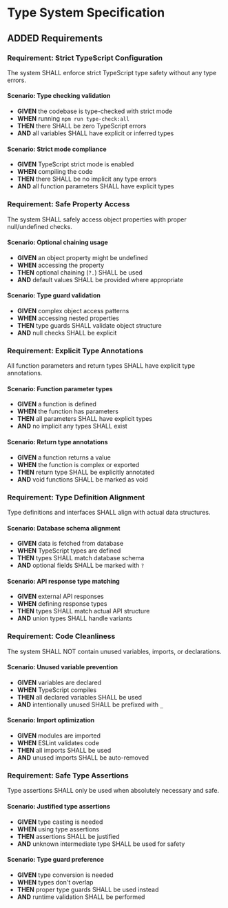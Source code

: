 # Type System Specification

## ADDED Requirements

### Requirement: Strict TypeScript Configuration
The system SHALL enforce strict TypeScript type safety without any type errors.

#### Scenario: Type checking validation
- **GIVEN** the codebase is type-checked with strict mode
- **WHEN** running `npm run type-check:all`
- **THEN** there SHALL be zero TypeScript errors
- **AND** all variables SHALL have explicit or inferred types

#### Scenario: Strict mode compliance
- **GIVEN** TypeScript strict mode is enabled
- **WHEN** compiling the code
- **THEN** there SHALL be no implicit any type errors
- **AND** all function parameters SHALL have explicit types

### Requirement: Safe Property Access
The system SHALL safely access object properties with proper null/undefined checks.

#### Scenario: Optional chaining usage
- **GIVEN** an object property might be undefined
- **WHEN** accessing the property
- **THEN** optional chaining (`?.`) SHALL be used
- **AND** default values SHALL be provided where appropriate

#### Scenario: Type guard validation
- **GIVEN** complex object access patterns
- **WHEN** accessing nested properties
- **THEN** type guards SHALL validate object structure
- **AND** null checks SHALL be explicit

### Requirement: Explicit Type Annotations
All function parameters and return types SHALL have explicit type annotations.

#### Scenario: Function parameter types
- **GIVEN** a function is defined
- **WHEN** the function has parameters
- **THEN** all parameters SHALL have explicit types
- **AND** no implicit any types SHALL exist

#### Scenario: Return type annotations
- **GIVEN** a function returns a value
- **WHEN** the function is complex or exported
- **THEN** return type SHALL be explicitly annotated
- **AND** void functions SHALL be marked as void

### Requirement: Type Definition Alignment
Type definitions and interfaces SHALL align with actual data structures.

#### Scenario: Database schema alignment
- **GIVEN** data is fetched from database
- **WHEN** TypeScript types are defined
- **THEN** types SHALL match database schema
- **AND** optional fields SHALL be marked with `?`

#### Scenario: API response type matching
- **GIVEN** external API responses
- **WHEN** defining response types
- **THEN** types SHALL match actual API structure
- **AND** union types SHALL handle variants

### Requirement: Code Cleanliness
The system SHALL NOT contain unused variables, imports, or declarations.

#### Scenario: Unused variable prevention
- **GIVEN** variables are declared
- **WHEN** TypeScript compiles
- **THEN** all declared variables SHALL be used
- **AND** intentionally unused SHALL be prefixed with `_`

#### Scenario: Import optimization
- **GIVEN** modules are imported
- **WHEN** ESLint validates code
- **THEN** all imports SHALL be used
- **AND** unused imports SHALL be auto-removed

### Requirement: Safe Type Assertions
Type assertions SHALL only be used when absolutely necessary and safe.

#### Scenario: Justified type assertions
- **GIVEN** type casting is needed
- **WHEN** using type assertions
- **THEN** assertions SHALL be justified
- **AND** unknown intermediate type SHALL be used for safety

#### Scenario: Type guard preference
- **GIVEN** type conversion is needed
- **WHEN** types don't overlap
- **THEN** proper type guards SHALL be used instead
- **AND** runtime validation SHALL be performed
